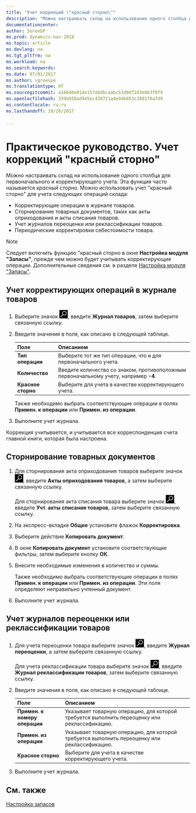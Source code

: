 ```yaml
---
title: "Учет коррекций \"красный сторно\""
description: "Можно настраивать склад на использование одного столбца для первоначального и корректирующего учета. Эта функция часто называется *красный сторно*."
documentationcenter: 
author: SorenGP
ms.prod: dynamics-nav-2018
ms.topic: article
ms.devlang: na
ms.tgt_pltfrm: na
ms.workload: na
ms.search.keywords: 
ms.date: 07/01/2017
ms.author: sgroespe
ms.translationtype: HT
ms.sourcegitcommit: a16640e014e157d4dbcaabc53d0df2d3e063f8f9
ms.openlocfilehash: 339b95bad945ec430721a4e94b853c280170afd9
ms.contentlocale: ru-ru
ms.lasthandoff: 10/26/2017

---
```

# <a name="how-to-post-red-storno-corrections"></a>Практическое руководство. Учет коррекций "красный сторно"
Можно настраивать склад на использование одного столбца для первоначального и корректирующего учета. Эта функция часто называется *красный сторно*. Можно использовать учет "красный сторно" для учета следующих операций склада:  

- Корректирующие операции в журнале товаров.  
- Сторнирование товарных документов, таких как акты оприходования и акты списания товаров.  
- Учет журналов переоценки или реклассификации товаров.  
- Периодические корректировки себестоимости товара.  

> [!NOTE]  
>  Следует включить функцию "красный сторно в окне **Настройка модуля "Запасы"**, прежде чем можно будет учитывать корректирующие операции. Дополнительные сведения см. в разделе [Настройка модуля "Запасы"](inventory-setup.md).  

## <a name="to-post-corrective-entries-in-the-item-journal"></a>Учет корректирующих операций в журнале товаров  

1.  Выберите значок ![Поиск страницы или отчета](../../media/ui-search/search_small.png "Значок поиска страницы или отчета"), введите **Журнал товаров**, затем выберите связанную ссылку.  
2.  Введите значения в поля, как описано в следующей таблице.  

    |Поле|Описанием|  
    |---------------------------------|---------------------------------------|  
    |**Тип операции**|Выберите тот же тип операции, что и для первоначального учета.|  
    |**Количество**|Введите количество со знаком, противоположным первоначальному учету, например **-4**.|  
    |**Красное сторно**|Выберите для учета в качестве корректирующего учета.|  

     Также необходимо выбрать соответствующие операции в полях **Примен. к операции** или **Примен. из операции**.  

3.  Выполните учет журнала.  

Коррекция учитывается, и учитывается все корреспонденция счета главной книги, которая была настроена.  

## <a name="to-reverse-item-documents"></a>Сторнирование товарных документов  

1.  Для сторнирования акта оприходования товаров выберите значок ![Поиск страницы или отчета](../../media/ui-search/search_small.png "Значок поиска страницы или отчета"), введите **Акты оприходования товаров**, а затем выберите связанную ссылку.  

    Для сторнирования акта списания товара выберите значок ![Поиск страницы или отчета](../../media/ui-search/search_small.png "Значок поиска страницы или отчета"), введите **Учт. акты списания товаров**, затем выберите связанную ссылку.  

2.  На экспресс-вкладке **Общее** установите флажок **Корректировка**.  
3.  Выберите действие **Копировать документ**.  
4.  В окне **Копировать документ** установите соответствующие фильтры, затем выберите кнопку **ОК**.  
5.  Внесите необходимые изменения в количество и суммы.  

    Также необходимо выбрать соответствующие операции в полях **Примен. к операции** или **Примен. из операции**. Эти поля определяют неправильно учтенный документ.  

6.  Выполните учет журнала.  

## <a name="to-post-item-revaluation-or-item-reclassification-journals"></a>Учет журналов переоценки или реклассификации товаров  

1.  Для учета переоценки товара выберите значок ![Поиск страницы или отчета](../../media/ui-search/search_small.png "Значок поиска страницы или отчета"), введите **Журнал переоценки**, а затем выберите связанную ссылку.  

    Для учета реклассификации товара выберите значок ![Поиск страницы или отчета](../../media/ui-search/search_small.png "Значок поиска страницы или отчета"), введите **Журнал реклассификации товаров**, затем выберите связанную ссылку.  

2.  Введите значения в поля, как описано в следующей таблице.  

    |Поле|Описанием|  
    |---------------------------------|---------------------------------------|  
    |**Примен. к номеру операции**|Указывает товарную операцию, для которой требуется выполнить переоценку или реклассификацию.|  
    |**Примен. из операции**|Указывает товарную операцию, для которой требуется выполнить переоценку или реклассификацию.|  
    |**Красное сторно**|Выберите для учета в качестве корректирующего учета.|  

3.  Выполните учет журнала.  

## <a name="see-also"></a>См. также  
[Настройка запасов](../../inventory-setup-inventory.md)   


